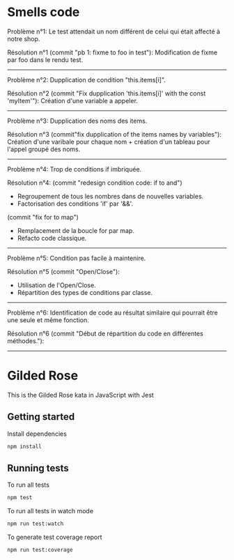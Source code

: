 # Smells code

Problème n°1:
Le test attendait un nom différent de celui qui était affecté à notre shop.

Résolution n°1 (commit "pb 1: fixme to foo in test"):
Modification de fixme par foo dans le rendu test.

---

Problème n°2:
Dupplication de condition "this.items[i]".

Résolution n°2 (commit "Fix dupplication 'this.items[i]' with the const 'myItem'"):
Création d'une variable a appeler.

---

Problème n°3:
Dupplication des noms des items.

Résolution n°3 (commit"fix dupplication of the items names by variables"):
Création d'une varibale pour chaque nom + création d'un tableau pour l'appel groupé des noms.

---

Problème n°4:
Trop de conditions if imbriquée.

Résolution n°4:
(commit "redesign condition code: if to and")

- Regroupement de tous les nombres dans de nouvelles variables.
- Factorisation des conditions 'if' par '&&'.

(commit "fix for to map")

- Remplacement de la boucle for par map.
- Refacto code classique.

---

Problème n°5:
Condition pas facile à maintenire.

Résolution n°5 (commit "Open/Close"):

- Utilisation de l'Open/Close.
- Répartition des types de conditions par classe.

---

Problème n°6:
Identification de code au résultat similaire qui pourrait être une seule et même fonction.

Résolution n°6 (commit "Début de répartition du code en différentes méthodes."):

---

# Gilded Rose

This is the Gilded Rose kata in JavaScript with Jest

## Getting started

Install dependencies

```sh
npm install
```

## Running tests

To run all tests

```sh
npm test
```

To run all tests in watch mode

```sh
npm run test:watch
```

To generate test coverage report

```sh
npm run test:coverage
```

